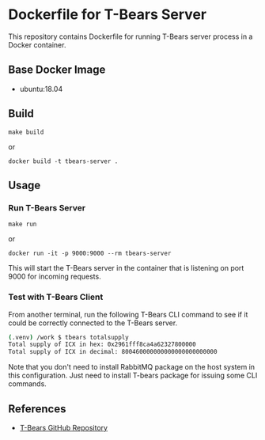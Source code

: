 # Dockerfile for T-Bears Server

This repository contains Dockerfile for running T-Bears server process in a Docker container.

## Base Docker Image

* ubuntu:18.04

## Build

```
make build
```

or

```
docker build -t tbears-server .
```

## Usage

### Run T-Bears Server

```
make run
```

or

```
docker run -it -p 9000:9000 --rm tbears-server
```

This will start the T-Bears server in the container that is listening on port 9000 for incoming requests.

### Test with T-Bears Client

From another terminal, run the following T-Bears CLI command to see if it could be correctly connected to the T-Bears server.

```bash
(.venv) /work $ tbears totalsupply
Total supply of ICX in hex: 0x2961fff8ca4a62327800000
Total supply of ICX in decimal: 800460000000000000000000000
```

Note that you don't need to install RabbitMQ package on the host system in this configuration. Just need to install T-bears package for issuing some CLI commands.

## References

* [T-Bears GitHub Repository](https://github.com/icon-project/t-bears)
